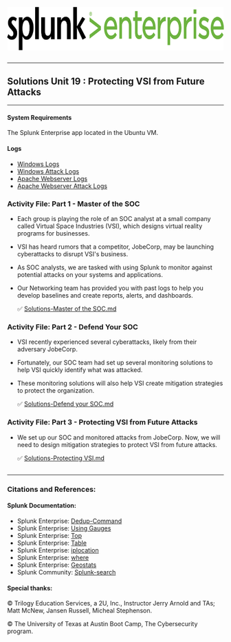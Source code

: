 <img align="center" width="800" height="100" src="https://github.com/Diablo5G/UTA-CYBER-2021-ASSIGNMENT/blob/Master/Defensive%20Security%20Unit/19-Protecting%20VSI%20from%20Future%20Attacks/Images/enterprise.png">

##
---
## Solutions Unit 19 : Protecting VSI from Future Attacks

---

#### System Requirements 

The Splunk Enterprise app located in the Ubuntu VM.

#### Logs

- [Windows Logs](https://github.com/Diablo5G/UTA-CYBER-2021-ASSIGNMENT/blob/Master/Defensive%20Security%20Unit/19-Protecting%20VSI%20from%20Future%20Attacks/resources/windows_server_logs.csv)
- [Windows Attack Logs](https://github.com/Diablo5G/UTA-CYBER-2021-ASSIGNMENT/blob/Master/Defensive%20Security%20Unit/19-Protecting%20VSI%20from%20Future%20Attacks/resources/windows_server_attack_logs.csv)
- [Apache Webserver Logs](https://github.com/Diablo5G/UTA-CYBER-2021-ASSIGNMENT/blob/Master/Defensive%20Security%20Unit/19-Protecting%20VSI%20from%20Future%20Attacks/resources/apache_logs.txt)
- [Apache Webserver Attack Logs](https://github.com/Diablo5G/UTA-CYBER-2021-ASSIGNMENT/blob/Master/Defensive%20Security%20Unit/19-Protecting%20VSI%20from%20Future%20Attacks/resources/apache_attack_logs.txt)

### Activity File: Part 1 - Master of the SOC

- Each group is playing the role of an SOC analyst at a small company called Virtual Space Industries (VSI), which designs virtual reality programs for businesses.

- VSI has heard rumors that a competitor, JobeCorp, may be launching cyberattacks to disrupt VSI's business.

- As SOC analysts, we are tasked with using Splunk to monitor against potential attacks on your systems and applications.

- Our Networking team has provided you with past logs to help you develop baselines and create reports, alerts, and dashboards.


   :white_check_mark: [Solutions-Master of the SOC.md](https://github.com/Diablo5G/UTA-CYBER-2021-ASSIGNMENT/blob/Master/Defensive%20Security%20Unit/19-Protecting%20VSI%20from%20Future%20Attacks/resources/Solutions-Master%20of%20the%20SOC.md)



### Activity File: Part 2 - Defend Your SOC

- VSI recently experienced several cyberattacks, likely from their adversary JobeCorp.

- Fortunately, our SOC team had set up several monitoring solutions to help VSI quickly identify what was attacked.

- These monitoring solutions will also help VSI create mitigation strategies to protect the organization.


   :white_check_mark: [Solutions-Defend your SOC.md](https://github.com/Diablo5G/UTA-CYBER-2021-ASSIGNMENT/blob/Master/Defensive%20Security%20Unit/19-Protecting%20VSI%20from%20Future%20Attacks/resources/Solutions-Defend%20your%20SOC.md)



### Activity File: Part 3 - Protecting VSI from Future Attacks

- We set up our SOC and monitored attacks from JobeCorp. Now, we will need to design mitigation strategies to protect VSI from future attacks. 


   :white_check_mark: [Solutions-Protecting VSI.md](https://github.com/Diablo5G/UTA-CYBER-2021-ASSIGNMENT/tree/Master/Defensive%20Security%20Unit/19-Protecting%20VSI%20from%20Future%20Attacks/resources)



##
---

### Citations and References:

#### Splunk Documentation:
- Splunk Enterprise: [Dedup-Command](https://docs.splunk.com/Documentation/SCS/current/SearchReference/DedupCommandExamples)
- Splunk Enterprise: [Using Gauges](https://docs.splunk.com/Documentation/Splunk/8.2.2/Viz/CreateGauges)
- Splunk Enterprise: [Top](https://docs.splunk.com/Documentation/Splunk/latest/SearchReference/Top)
- Splunk Enterprise: [Table](https://docs.splunk.com/Documentation/Splunk/latest/SearchReference/Table)
- Splunk Enterprise: [iplocation](https://docs.splunk.com/Documentation/Splunk/latest/SearchReference/iplocation)
- Splunk Enterprise: [where](https://docs.splunk.com/Documentation/Splunk/latest/SearchReference/where)
- Splunk Enterprise: [Geostats](https://docs.splunk.com/Documentation/Splunk/8.2.2/SearchReference/Geostats)
- Splunk Community:  [Splunk-search](https://community.splunk.com/t5/Splunk-Search/bd-p/splunk-search)

#### Special thanks:
© Trilogy Education Services, a 2U, Inc., Instructor Jerry Arnold and TAs; Matt McNew, Jansen Russell, Micheal Stephenson.

© The University of Texas at Austin Boot Camp, The Cybersecurity program.

